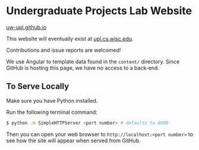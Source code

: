 # Undergraduate Projects Lab Website

[uw-upl.github.io](http://uw-upl.github.io)

This website will eventually exist at [upl.cs.wisc.edu](http://upl.cs.wisc.edu).

Contributions and issue reports are welcomed!

We use Angular to template data found in the `content/` directory.
Since GitHub is hosting this page, we have no access to a back-end.

## To Serve Locally

Make sure you have Python installed.

Run the following terminal command:

```bash
$ python -m SimpleHTTPServer <port number> # defaults to 8000
```

Then you can open your web browser to `http://localhost:<port number>` to see
how the site will appear when served from GitHub.
